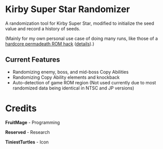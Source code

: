 # Kirby Super Star Randomizer
A randomization tool for Kirby Super Star, modified to initialize the seed value and record a history of seeds.

(Mainly for my own personal use case of doing many runs, like those of a [hardcore permadeath ROM hack](https://app.box.com/s/cweehrcbm2d3r42qtyvug82vy0m25hzz) ([details](https://www.romhacking.net/forum/index.php?topic=23346.0)).)

## Current Features
* Randomizing enemy, boss, and mid-boss Copy Abilities
* Randomizing Copy Ability elements and knockback
* Auto-detection of game ROM region (Not used currently due to most randomized data being identical in NTSC and JP versions)

# Credits
**FruitMage** - Programming

**Reserved** - Research

**TiniestTurtles** - Icon
